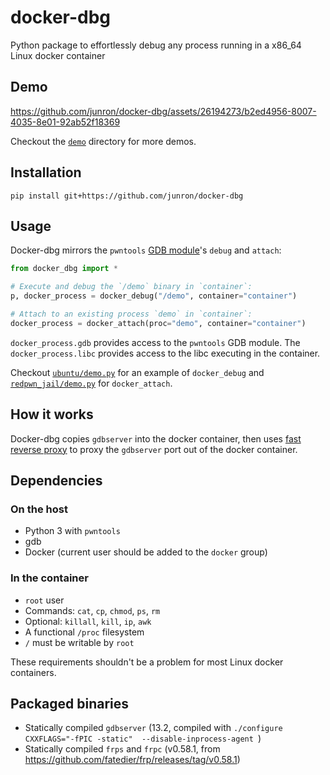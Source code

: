 # docker-dbg

Python package to effortlessly debug any process running in a x86_64 Linux docker container


## Demo

https://github.com/junron/docker-dbg/assets/26194273/b2ed4956-8007-4035-8e01-92ab52f18369

Checkout the [`demo`](./demo) directory for more demos.

## Installation
```shell
pip install git+https://github.com/junron/docker-dbg
```

## Usage





Docker-dbg mirrors the `pwntools` [GDB module](https://docs.pwntools.com/en/stable/gdb.html)'s `debug` and `attach`:

```python
from docker_dbg import *

# Execute and debug the `/demo` binary in `container`:
p, docker_process = docker_debug("/demo", container="container")

# Attach to an existing process `demo` in `container`:
docker_process = docker_attach(proc="demo", container="container")
```

`docker_process.gdb` provides access to the `pwntools` GDB module. The `docker_process.libc` provides access to the libc executing in the container.

Checkout [`ubuntu/demo.py`](./demo/ubuntu/demo.py) for an example of `docker_debug` and [`redpwn_jail/demo.py`](./demo/redpwn_jail/demo.py) for `docker_attach`.


## How it works
Docker-dbg copies `gdbserver` into the docker container, then uses [fast reverse proxy](https://github.com/fatedier/frp/) to proxy the `gdbserver` port out of the docker container.

## Dependencies

### On the host
- Python 3 with `pwntools`
- gdb
- Docker (current user should be added to the `docker` group)

### In the container
- `root` user
- Commands: `cat`, `cp`, `chmod`, `ps`, `rm`
- Optional: `killall`, `kill`, `ip`, `awk`
- A functional `/proc` filesystem
- `/` must be writable by `root`

These requirements shouldn't be a problem for most Linux docker containers.


## Packaged binaries
- Statically compiled `gdbserver` (13.2, compiled with `./configure CXXFLAGS="-fPIC -static"  --disable-inprocess-agent `)
- Statically compiled `frps` and `frpc` (v0.58.1, from https://github.com/fatedier/frp/releases/tag/v0.58.1)
